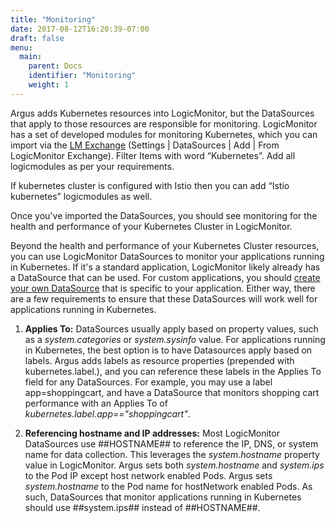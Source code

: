 ```yaml
---
title: "Monitoring"
date: 2017-08-12T16:20:39-07:00
draft: false
menu:
  main:
    parent: Docs
    identifier: "Monitoring"
    weight: 1
---
```


Argus adds Kubernetes resources into LogicMonitor, but the DataSources that
apply to those resources are responsible for monitoring. LogicMonitor has a set
 of developed modules for monitoring Kubernetes, which you can import via the
 [LM Exchange](https://www.logicmonitor.com/support/settings/logicmodules/lm-exchange/)
 (Settings | DataSources | Add | From LogicMonitor Exchange). Filter Items with word “Kubernetes”. Add all logicmodules as per your requirements.

If kubernetes cluster is configured with Istio then you can add “Istio kubernetes” logicmodules as well.

Once you've imported the DataSources, you should see monitoring for the health
and performance of your Kubernetes Cluster in LogicMonitor.

Beyond the health and performance of your Kubernetes Cluster resources, you can
 use LogicMonitor DataSources to monitor your applications running in
 Kubernetes. If it's a standard application, LogicMonitor likely already has a
 DataSource that can be used. For custom applications, you should
 [create your own DataSource](https://www.logicmonitor.com/support/datasources/creating-managing-datasources
  ) that is specific to your application. Either way, there are a few
  requirements to ensure that these DataSources will work well for applications
   running in Kubernetes.

1. **Applies To:**
  DataSources usually apply based on property values, such as a *system.categories* or *system.sysinfo* value. 
  For applications running in Kubernetes, the best option is to have Datasources apply based on labels.
  Argus adds labels as resource properties (prepended with kubernetes.label.), and you can reference these labels in the Applies To field for any DataSources. 
  For example, you may use a label app=shoppingcart, and have a DataSource that monitors shopping cart performance with an Applies To of *kubernetes.label.app=="shoppingcart"*.

2. **Referencing hostname and IP addresses:**
  Most LogicMonitor DataSources use ##HOSTNAME## to reference the IP, DNS, or system name for data collection. 
  This leverages the *system.hostname* property value in LogicMonitor. 
  Argus sets both *system.hostname* and *system.ips* to the Pod IP except host network enabled Pods. Argus sets *system.hostname* to the Pod name for hostNetwork enabled Pods. 
  As such, DataSources that monitor applications running in Kubernetes should use ##system.ips## instead of ##HOSTNAME##.
